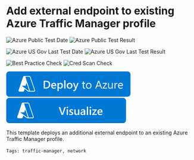 # Add external endpoint to existing Azure Traffic Manager profile

![Azure Public Test Date](https://azurequickstartsservice.blob.core.windows.net/badges/quickstarts/microsoft.network/traffic-manager-add-external-endpoint/PublicLastTestDate.svg)
![Azure Public Test Result](https://azurequickstartsservice.blob.core.windows.net/badges/quickstarts/microsoft.network/traffic-manager-add-external-endpoint/PublicDeployment.svg)

![Azure US Gov Last Test Date](https://azurequickstartsservice.blob.core.windows.net/badges/quickstarts/microsoft.network/traffic-manager-add-external-endpoint/FairfaxLastTestDate.svg)
![Azure US Gov Last Test Result](https://azurequickstartsservice.blob.core.windows.net/badges/quickstarts/microsoft.network/traffic-manager-add-external-endpoint/FairfaxDeployment.svg)

![Best Practice Check](https://azurequickstartsservice.blob.core.windows.net/badges/quickstarts/microsoft.network/traffic-manager-add-external-endpoint/BestPracticeResult.svg)
![Cred Scan Check](https://azurequickstartsservice.blob.core.windows.net/badges/quickstarts/microsoft.network/traffic-manager-add-external-endpoint/CredScanResult.svg)

[![Deploy To Azure](https://raw.githubusercontent.com/Azure/azure-quickstart-templates/master/1-CONTRIBUTION-GUIDE/images/deploytoazure.svg?sanitize=true)](https://portal.azure.com/#create/Microsoft.Template/uri/https%3A%2F%2Fraw.githubusercontent.com%2FAzure%2Fazure-quickstart-templates%2Fmaster%2Fquickstarts%2Fmicrosoft.network%2Ftraffic-manager-add-external-endpoint%2Fazuredeploy.json)
[![Visualize](https://raw.githubusercontent.com/Azure/azure-quickstart-templates/master/1-CONTRIBUTION-GUIDE/images/visualizebutton.svg?sanitize=true)](http://armviz.io/#/?load=https%3A%2F%2Fraw.githubusercontent.com%2FAzure%2Fazure-quickstart-templates%2Fmaster%2Fquickstarts%2Fmicrosoft.network%2Ftraffic-manager-add-external-endpoint%2Fazuredeploy.json)   

This template deploys an additional external endpoint to an existing Azure Traffic Manager profile.

`Tags: traffic-manager, network`
